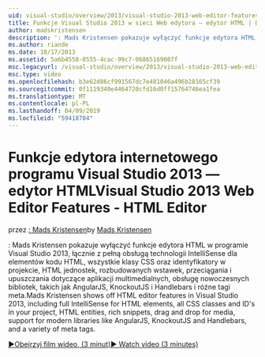 ```yaml
---
uid: visual-studio/overview/2013/visual-studio-2013-web-editor-features-html-editor
title: Funkcje Visual Studio 2013 w sieci Web edytora — edytor HTML | Dokumentacja firmy Microsoft
author: madskristensen
description: ': Mads Kristensen pokazuje wyłączyć funkcje edytora HTML w programie Visual Studio 2013, łącznie z pełną obsługą technologii IntelliSense dla elementów kodu HTML, wszystkie klasy CSS oraz identyfikatory w projekcie...'
ms.author: riande
ms.date: 10/17/2013
ms.assetid: 5a6b4558-0555-4cac-99c7-06865169007f
msc.legacyurl: /visual-studio/overview/2013/visual-studio-2013-web-editor-features-html-editor
msc.type: video
ms.openlocfilehash: b3e62d86cf991567dc7e481046a496b28165cf39
ms.sourcegitcommit: 0f1119340e4464720cfd16d0ff15764746ea1fea
ms.translationtype: MT
ms.contentlocale: pl-PL
ms.lasthandoff: 04/09/2019
ms.locfileid: "59418784"
---
```

# <a name="visual-studio-2013-web-editor-features---html-editor"></a><span data-ttu-id="71d71-103">Funkcje edytora internetowego programu Visual Studio 2013 — edytor HTML</span><span class="sxs-lookup"><span data-stu-id="71d71-103">Visual Studio 2013 Web Editor Features - HTML Editor</span></span>

<span data-ttu-id="71d71-104">przez [: Mads Kristensen](https://github.com/madskristensen)</span><span class="sxs-lookup"><span data-stu-id="71d71-104">by [Mads Kristensen](https://github.com/madskristensen)</span></span>

<span data-ttu-id="71d71-105">: Mads Kristensen pokazuje wyłączyć funkcje edytora HTML w programie Visual Studio 2013, łącznie z pełną obsługą technologii IntelliSense dla elementów kodu HTML, wszystkie klasy CSS oraz identyfikatory w projekcie, HTML jednostek, rozbudowanych wstawek, przeciągania i upuszczania dotyczące aplikacji multimedialnych, obsługę nowoczesnych bibliotek, takich jak AngularJS, KnockoutJS i Handlebars i różne tagi meta.</span><span class="sxs-lookup"><span data-stu-id="71d71-105">Mads Kristensen shows off HTML editor features in Visual Studio 2013, including full IntelliSense for HTML elements, all CSS classes and ID's in your project, HTML entities, rich snippets, drag and drop for media, support for modern libraries like AngularJS, KnockoutJS and Handlebars, and a variety of meta tags.</span></span>

[<span data-ttu-id="71d71-106">&#9654;Obejrzyj film wideo, (3 minut)</span><span class="sxs-lookup"><span data-stu-id="71d71-106">&#9654; Watch video (3 minutes)</span></span>](https://channel9.msdn.com/Blogs/ASP-NET-Site-Videos/visual-studio-2013-web-editor-features-html-editor)
